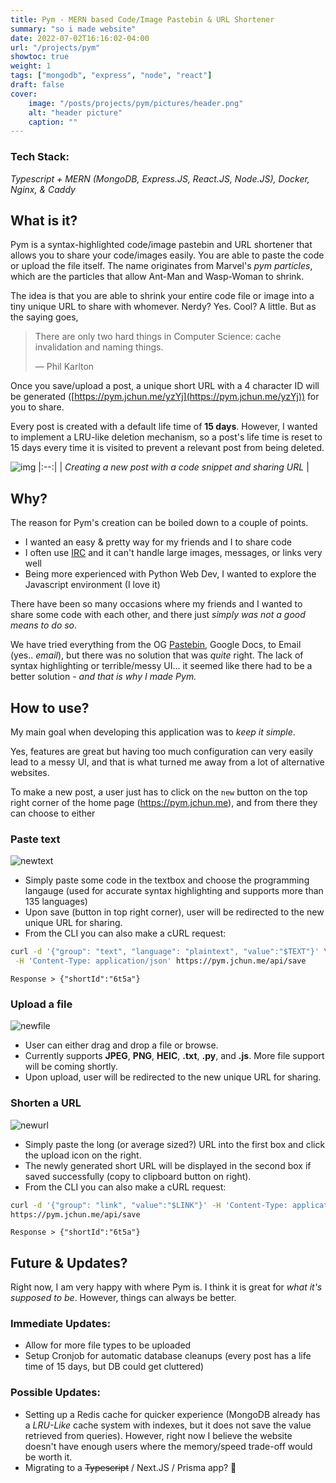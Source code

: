 ```yaml
---
title: Pym - MERN based Code/Image Pastebin & URL Shortener
summary: "so i made website"
date: 2022-07-02T16:16:02-04:00
url: "/projects/pym"
showtoc: true
weight: 1
tags: ["mongodb", "express", "node", "react"]
draft: false
cover:
    image: "/posts/projects/pym/pictures/header.png"
    alt: "header picture"
    caption: ""
---
```


### Tech Stack:

_Typescript + MERN (MongoDB, Express.JS, React.JS, Node.JS), Docker, Nginx, & Caddy_

## What is it?

Pym is a syntax-highlighted code/image pastebin and URL shortener that allows you to share your code/images easily. You are able to paste the code or upload the file itself. The name originates from Marvel's _pym particles_, which are the particles that allow Ant-Man and Wasp-Woman to shrink.

The idea is that you are able to shrink your entire code file or image into a tiny unique URL to share with whomever. Nerdy? Yes. Cool? A little. But as the saying goes,

> There are only two hard things in Computer Science: cache invalidation and naming things.
>
> &mdash; Phil Karlton

Once you save/upload a post, a unique short URL with a 4 character ID will be generated ([https://pym.jchun.me/yzYj](https://pym.jchun.me/yzYj)) for you to share.

Every post is created with a default life time of **15 days**. However, I wanted to implement a LRU-like deletion mechanism, so a post's life time is reset to 15 days every time it is visited to prevent a relevant post from being deleted.

![img](/posts/projects/pym/pictures/pym2.gif)
|:--:|
| _Creating a new post with a code snippet and sharing URL_ |

## Why?

The reason for Pym's creation can be boiled down to a couple of points.

-   I wanted an easy & pretty way for my friends and I to share code
-   I often use [IRC](https://en.wikipedia.org/wiki/Internet_Relay_Chat) and it can't handle large images, messages, or links very well
-   Being more experienced with Python Web Dev, I wanted to explore the Javascript environment (I love it)

There have been so many occasions where my friends and I wanted to share some code with each other, and there just _simply was not a good means to do so_.

We have tried everything from the OG [Pastebin](https://pastebin.com/), Google Docs, to Email (yes.. _email_), but there was no solution that was _quite_ right. The lack of syntax highlighting or terrible/messy UI... it seemed like there had to be a better solution - _and that is why I made Pym._

## How to use?

My main goal when developing this application was to _keep it simple_.

Yes, features are great but having too much configuration can very easily lead to a messy UI, and that is what turned me away from a lot of alternative websites.

To make a new post, a user just has to click on the `new` button on the top right corner of the home page (https://pym.jchun.me), and from there they can choose to either

### Paste text

![newtext](/posts/projects/pym/pictures/newtext1.png)

-   Simply paste some code in the textbox and choose the programming langauge (used for accurate syntax highlighting and supports more than 135 languages)
-   Upon save (button in top right corner), user will be redirected to the new unique URL for sharing.
-   From the CLI you can also make a cURL request:

```bash
curl -d '{"group": "text", "language": "plaintext", "value":"$TEXT"}' \
 -H 'Content-Type: application/json' https://pym.jchun.me/api/save
```

`Response > {"shortId":"6t5a"}`

### Upload a file

![newfile](/posts/projects/pym/pictures/newfile.png)

-   User can either drag and drop a file or browse.
-   Currently supports **JPEG**, **PNG**, **HEIC**, **.txt**, **.py**, and **.js**. More file support will be coming shortly.
-   Upon upload, user will be redirected to the new unique URL for sharing.

### Shorten a URL

![newurl](/posts/projects/pym/pictures/newurl.png)

-   Simply paste the long (or average sized?) URL into the first box and click the upload icon on the right.
-   The newly generated short URL will be displayed in the second box if saved successfully (copy to clipboard button on right).
-   From the CLI you can also make a cURL request:

```bash
curl -d '{"group": "link", "value":"$LINK"}' -H 'Content-Type: application/json' \
https://pym.jchun.me/api/save
```

`Response > {"shortId":"6t5a"}`

## Future & Updates?

Right now, I am very happy with where Pym is. I think it is great for _what it's supposed to be_. However, things can always be better.

### Immediate Updates:

-   Allow for more file types to be uploaded
-   Setup Cronjob for automatic database cleanups (every post has a life time of 15 days, but DB could get cluttered)

### Possible Updates:

-   Setting up a Redis cache for quicker experience (MongoDB already has a _LRU-Like_ cache system with indexes, but it does not save the value retrieved from queries). However, right now I believe the website doesn't have enough users where the memory/speed trade-off would be worth it.
-   Migrating to a ~~Typescript~~ / Next.JS / Prisma app? :eyes:
